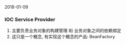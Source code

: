 2018-01-09
### IOC Service Provider
1. 主要负责业务对象的构建管理 和 业务对象之间的依赖绑定
2. 这只是一个概念, 有实现这个概念的产品: BeanFactory